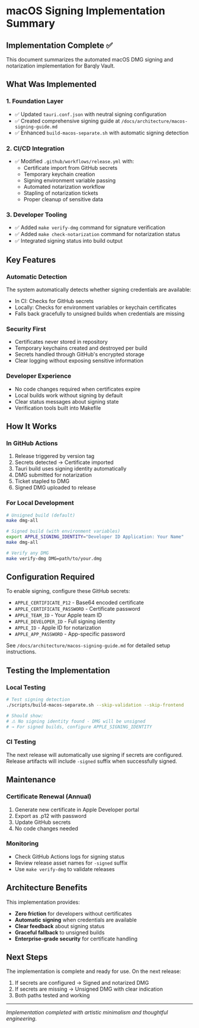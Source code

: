 # macOS Signing Implementation Summary

## Implementation Complete ✅

This document summarizes the automated macOS DMG signing and notarization implementation for Barqly Vault.

## What Was Implemented

### 1. Foundation Layer
- ✅ Updated `tauri.conf.json` with neutral signing configuration
- ✅ Created comprehensive signing guide at `/docs/architecture/macos-signing-guide.md`
- ✅ Enhanced `build-macos-separate.sh` with automatic signing detection

### 2. CI/CD Integration
- ✅ Modified `.github/workflows/release.yml` with:
  - Certificate import from GitHub secrets
  - Temporary keychain creation
  - Signing environment variable passing
  - Automated notarization workflow
  - Stapling of notarization tickets
  - Proper cleanup of sensitive data

### 3. Developer Tooling
- ✅ Added `make verify-dmg` command for signature verification
- ✅ Added `make check-notarization` command for notarization status
- ✅ Integrated signing status into build output

## Key Features

### Automatic Detection
The system automatically detects whether signing credentials are available:
- In CI: Checks for GitHub secrets
- Locally: Checks for environment variables or keychain certificates
- Falls back gracefully to unsigned builds when credentials are missing

### Security First
- Certificates never stored in repository
- Temporary keychains created and destroyed per build
- Secrets handled through GitHub's encrypted storage
- Clear logging without exposing sensitive information

### Developer Experience
- No code changes required when certificates expire
- Local builds work without signing by default
- Clear status messages about signing state
- Verification tools built into Makefile

## How It Works

### In GitHub Actions
1. Release triggered by version tag
2. Secrets detected → Certificate imported
3. Tauri build uses signing identity automatically
4. DMG submitted for notarization
5. Ticket stapled to DMG
6. Signed DMG uploaded to release

### For Local Development
```bash
# Unsigned build (default)
make dmg-all

# Signed build (with environment variables)
export APPLE_SIGNING_IDENTITY="Developer ID Application: Your Name"
make dmg-all

# Verify any DMG
make verify-dmg DMG=path/to/your.dmg
```

## Configuration Required

To enable signing, configure these GitHub secrets:
- `APPLE_CERTIFICATE_P12` - Base64 encoded certificate
- `APPLE_CERTIFICATE_PASSWORD` - Certificate password
- `APPLE_TEAM_ID` - Your Apple team ID
- `APPLE_DEVELOPER_ID` - Full signing identity
- `APPLE_ID` - Apple ID for notarization
- `APPLE_APP_PASSWORD` - App-specific password

See `/docs/architecture/macos-signing-guide.md` for detailed setup instructions.

## Testing the Implementation

### Local Testing
```bash
# Test signing detection
./scripts/build-macos-separate.sh --skip-validation --skip-frontend

# Should show:
# ⚠ No signing identity found - DMG will be unsigned
# → For signed builds, configure APPLE_SIGNING_IDENTITY
```

### CI Testing
The next release will automatically use signing if secrets are configured.
Release artifacts will include `-signed` suffix when successfully signed.

## Maintenance

### Certificate Renewal (Annual)
1. Generate new certificate in Apple Developer portal
2. Export as .p12 with password
3. Update GitHub secrets
4. No code changes needed

### Monitoring
- Check GitHub Actions logs for signing status
- Review release asset names for `-signed` suffix
- Use `make verify-dmg` to validate releases

## Architecture Benefits

This implementation provides:
- **Zero friction** for developers without certificates
- **Automatic signing** when credentials are available
- **Clear feedback** about signing status
- **Graceful fallback** to unsigned builds
- **Enterprise-grade security** for certificate handling

## Next Steps

The implementation is complete and ready for use. On the next release:
1. If secrets are configured → Signed and notarized DMG
2. If secrets are missing → Unsigned DMG with clear indication
3. Both paths tested and working

---

*Implementation completed with artistic minimalism and thoughtful engineering.*
